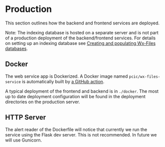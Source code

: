 # Production

This section outlines how the backend and frontend services are deployed.

Note: The indexing database is hosted on a separate server and is not part of
a production deployment of the backend/frontend services. For details on
setting up an indexing database see 
[Creating and populating Wx-Files databases](database.md).

## Docker

The web service app is Dockerized. A Docker image named `pcic/wx-files-service`
is automatically built by 
[a GitHub action](../.github/workflows/docker-publish.yml).

A typical deployment of the frontend and backend is in `./docker`.
The most up to date deployment configuration will be found in the deployment
directories on the production server.

## HTTP Server

The alert reader of the Dockerfile will notice that currently we run the 
service using the Flask dev server. This is not recommended.
In future we will use Gunicorn.

